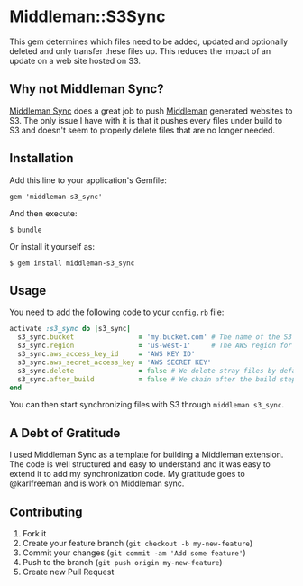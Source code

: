 # Middleman::S3Sync

This gem determines which files need to be added, updated and optionally deleted
and only transfer these files up. This reduces the impact of an update
on a web site hosted on S3.

## Why not Middleman Sync?

[Middleman Sync](https://github.com/karlfreeman/middleman-sync) does a
great job to push [Middleman](http://middlemanapp.com)  generated
websites to S3. The only issue I have with it is that it pushes
every files under build to S3 and doesn't seem to properly delete files
that are no longer needed.

## Installation

Add this line to your application's Gemfile:

    gem 'middleman-s3_sync'

And then execute:

    $ bundle

Or install it yourself as:

    $ gem install middleman-s3_sync

## Usage

You need to add the following code to your ```config.rb``` file:

```ruby
activate :s3_sync do |s3_sync|
  s3_sync.bucket                = 'my.bucket.com' # The name of the S3 bucket you are targetting. This is globally unique.
  s3_sync.region                = 'us-west-1'     # The AWS region for your bucket.
  s3_sync.aws_access_key_id     = 'AWS KEY ID'
  s3_sync.aws_secret_access_key = 'AWS SECRET KEY'
  s3_sync.delete                = false # We delete stray files by default.
  s3_sync.after_build           = false # We chain after the build step by default. This may not be your desired behavior...
end
```

You can then start synchronizing files with S3 through ```middleman s3_sync```. 

## A Debt of Gratitude

I used Middleman Sync as a template for building a Middleman extension.
The code is well structured and easy to understand and it was easy to
extend it to add my synchronization code. My gratitude goes to @karlfreeman
and is work on Middleman sync.

## Contributing

1. Fork it
2. Create your feature branch (`git checkout -b my-new-feature`)
3. Commit your changes (`git commit -am 'Add some feature'`)
4. Push to the branch (`git push origin my-new-feature`)
5. Create new Pull Request
